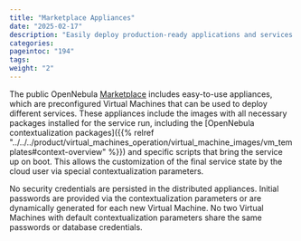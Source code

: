 ```yaml
---
title: "Marketplace Appliances"
date: "2025-02-17"
description: "Easily deploy production-ready applications and services through the OpenNebula Marketplace, featuring a curated selection of official appliances maintained by OpenNebula Systems and trusted partners."
categories:
pageintoc: "194"
tags:
weight: "2"
---
```


<a id="appliances"></a>

<!--# Appliances -->

The public OpenNebula [Marketplace](https://marketplace.opennebula.io/) includes easy-to-use appliances, which are            preconfigured Virtual Machines that can be used to deploy different services. These appliances include the images with all    necessary packages installed for the service run, including the [OpenNebula contextualization packages]({{% relref "../../../product/virtual_machines_operation/virtual_machine_images/vm_templates#context-overview" %}}) and specific scripts that bring the service up on boot. This allows the customization of the final service state by the cloud user via special contextualization      parameters.

No security credentials are persisted in the distributed appliances. Initial passwords are provided via the contextualization parameters or are dynamically generated for each new Virtual Machine. No two Virtual Machines with default contextualization  parameters share the same passwords or database credentials.
